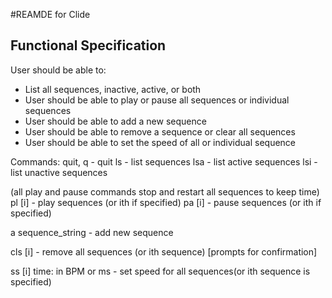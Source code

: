 #REAMDE for Clide

## Functional Specification
User should be able to:
- List all sequences, inactive, active, or both
- User should be able to play or pause all sequences or individual sequences
- User should be able to add a new sequence
- User should be able to remove a sequence or clear all sequences
- User should be able to set the speed of all or individual sequence

Commands:
quit, q - quit
ls - list sequences
lsa - list active sequences
lsi - list unactive sequences

(all play and pause commands stop and restart all sequences to keep time)
pl [i] - play sequences (or ith if specified)
pa [i] - pause sequences (or ith if specified)

a sequence_string - add new sequence

cls [i] - remove all sequences (or ith sequence) [prompts for confirmation]

ss [i] time: in BPM or ms - set speed for all sequences(or ith sequence is specified)